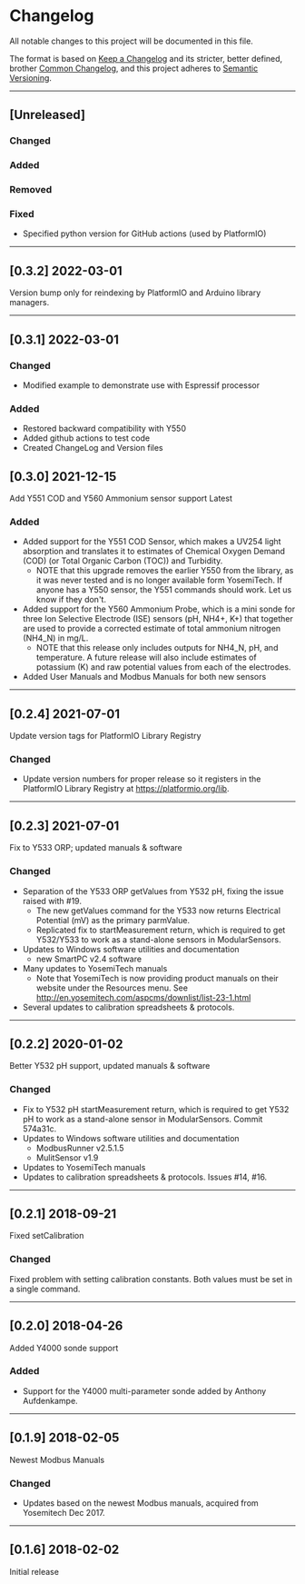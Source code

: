 # Changelog
All notable changes to this project will be documented in this file.

The format is based on [Keep a Changelog](https://keepachangelog.com/en/1.0.0/)
and its stricter, better defined, brother [Common Changelog](https://common-changelog.org/),
and this project adheres to [Semantic Versioning](https://semver.org/spec/v2.0.0.html).

***

## [Unreleased]

### Changed

### Added

### Removed

### Fixed
- Specified python version for GitHub actions (used by PlatformIO)

***

## [0.3.2] 2022-03-01
Version bump only for reindexing by PlatformIO and Arduino library managers.

***

## [0.3.1] 2022-03-01

### Changed
- Modified example to demonstrate use with Espressif processor

### Added
- Restored backward compatibility with Y550
- Added github actions to test code
- Created ChangeLog and Version files


## [0.3.0] 2021-12-15
Add Y551 COD and Y560 Ammonium sensor support Latest

### Added
- Added support for the Y551 COD Sensor, which makes a UV254 light absorption and translates it to estimates of Chemical Oxygen Demand (COD) (or Total Organic Carbon (TOC)) and Turbidity.
  - NOTE that this upgrade removes the earlier Y550 from the library, as it was never tested and is no longer available form YosemiTech. If anyone has a Y550 sensor, the Y551 commands should work. Let us know if they don't.
- Added support for the Y560 Ammonium Probe, which is a mini sonde for three Ion Selective Electrode (ISE) sensors (pH, NH4+, K+) that together are used to provide a corrected estimate of total ammonium nitrogen (NH4_N) in mg/L.
  - NOTE that this release only includes outputs for NH4_N, pH, and temperature. A future release will also include estimates of potassium (K) and raw potential values from each of the electrodes.
- Added User Manuals and Modbus Manuals for both new sensors

***

## [0.2.4] 2021-07-01
Update version tags for PlatformIO Library Registry

### Changed
- Update version numbers for proper release so it registers in the PlatformIO Library Registry at https://platformio.org/lib.

***

## [0.2.3] 2021-07-01
Fix to Y533 ORP; updated manuals & software

### Changed
- Separation of the Y533 ORP getValues from Y532 pH, fixing the issue raised with #19.
  - The new getValues command for the Y533 now returns Electrical Potential (mV) as the primary parmValue.
  - Replicated fix to startMeasurement return, which is required to get Y532/Y533 to work as a stand-alone sensors in ModularSensors.
- Updates to Windows software utilities and documentation
  - new SmartPC v2.4 software
- Many updates to YosemiTech manuals
  - Note that YosemiTech is now providing product manuals on their website under the Resources menu. See http://en.yosemitech.com/aspcms/downlist/list-23-1.html
- Several updates to calibration spreadsheets & protocols.

***

## [0.2.2] 2020-01-02
Better Y532 pH support, updated manuals & software

### Changed
- Fix to Y532 pH startMeasurement return, which is required to get Y532 pH to work as a stand-alone sensor in ModularSensors. Commit 574a31c.
- Updates to Windows software utilities and documentation
  - ModbusRunner v2.5.1.5
  - MulitSensor v1.9
- Updates to YosemiTech manuals
- Updates to calibration spreadsheets & protocols. Issues #14, #16.

***

## [0.2.1] 2018-09-21
Fixed setCalibration

### Changed
Fixed problem with setting calibration constants. Both values must be set in a single command.

***

## [0.2.0] 2018-04-26
Added Y4000 sonde support

### Added
- Support for the Y4000 multi-parameter sonde added by Anthony Aufdenkampe.

***

## [0.1.9] 2018-02-05
Newest Modbus Manuals

### Changed
- Updates based on the newest Modbus manuals, acquired from Yosemitech Dec 2017.

***

## [0.1.6] 2018-02-02
Initial release
